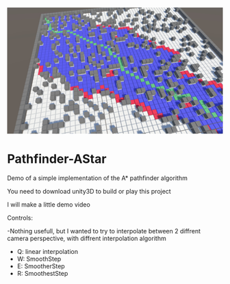 ![Screen](Assets/ScreenShots/AStarScreenshot.jpg?raw=true "AStar")

# Pathfinder-AStar

Demo of a simple implementation of the A* pathfinder algorithm

You need to download unity3D to build or play this project

I will make a little demo video

Controls:

-Nothing usefull, but I wanted to try to interpolate between 2 diffrent camera perspective, with diffrent interpolation algorithm

- Q: linear interpolation
- W: SmoothStep
- E: SmootherStep
- R: SmoothestStep